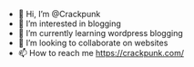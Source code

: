 - 👋 Hi, I’m @Crackpunk
- 👀 I’m interested in blogging
- 🌱 I’m currently learning wordpress blogging
- 💞️ I’m looking to collaborate on websites
- 📫 How to reach me https://crackpunk.com/

<!---
Crackpunk/Crackpunk is a ✨ special ✨ repository because its `README.md` (this file) appears on your GitHub profile.
You can click the Preview link to take a look at your changes.
--->
